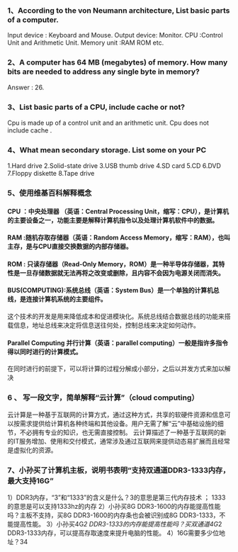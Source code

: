 ### 1、According to the von Neumann architecture, List basic parts of a computer.
Input device : Keyboard and Mouse.
Output device: Monitor.
CPU :Control Unit and Arithmetic Unit.
Memory unit :RAM ROM etc.
### 2、A computer has 64 MB (megabytes) of memory. How many bits are needed to address any single byte in memory?
Answer : 26. 
### 3、List basic parts of a CPU, include cache or not?
Cpu is made up of a control unit and an arithmetic unit. Cpu does not include cache .
### 4、What mean secondary storage. List some on your PC
1.Hard drive
2.Solid-state drive
3.USB thumb drive
4.SD card
5.CD
6.DVD
7.Floppy diskette
8.Tape drive
### 5、使用维基百科解释概念
#### CPU ：中央处理器 （英语：Central Processing Unit，缩写：CPU），是计算机的主要设备之一，功能主要是解释计算机指令以及处理计算机软件中的数据。
#### RAM :随机存取存储器（英语：Random Access Memory，缩写：RAM），也叫主存，是与CPU直接交换数据的内部存储器。
#### ROM : 只读存储器（Read-Only Memory，ROM）是一种半导体存储器，其特性是一旦存储数据就无法再将之改变或删除，且内容不会因为电源关闭而消失。
#### BUS(COMPUTING):系统总线（英语：System Bus）是一个单独的计算机总线，是连接计算机系统的主要组件。
这个技术的开发是用来降低成本和促进模块化。系统总线结合数据总线的功能来搭载信息，地址总线来决定将信息送往何处，控制总线来决定如何动作。
#### Parallel Computing 并行计算（英语：parallel computing）一般是指许多指令得以同时进行的计算模式。
在同时进行的前提下，可以将计算的过程分解成小部分，之后以并发方式来加以解决
### 6 、 写一段文字，简单解释“云计算”（cloud computing）
云计算是一种基于互联网的计算方式，通过这种方式，共享的软硬件资源和信息可以按需求提供给计算机各种终端和其他设备。用户无需了解“云”中基础设施的细节，不必拥有专业的知识，也无需直接控制。
云计算描述了一种基于互联网的新的IT服务增加、使用和交付模式，通常涉及通过互联网来提供动态易扩展而且经常是虚拟化的资源。
### 7、小孙买了计算机主板，说明书表明“支持双通道DDR3-1333内存，最大支持16G”
1）DDR3内存，“3”和“1333”的含义是什么？3的意思是第三代内存技术 ； 1333的意思是可以支持1333hz的内存
2）小孙买8G DDR3-1600的内存能提高性能吗？主板不支持，买8G DDR3-1600的内存条也会被识别成8G DDR3-1333，不能提高性能。
3）小孙买4G*2 DDR3-1333的内存能提高性能吗？买双通道4G*2 DDR3-1333内存，可以提高存取速度来提升电脑的性能。
4）16G需要多少位地址？34
